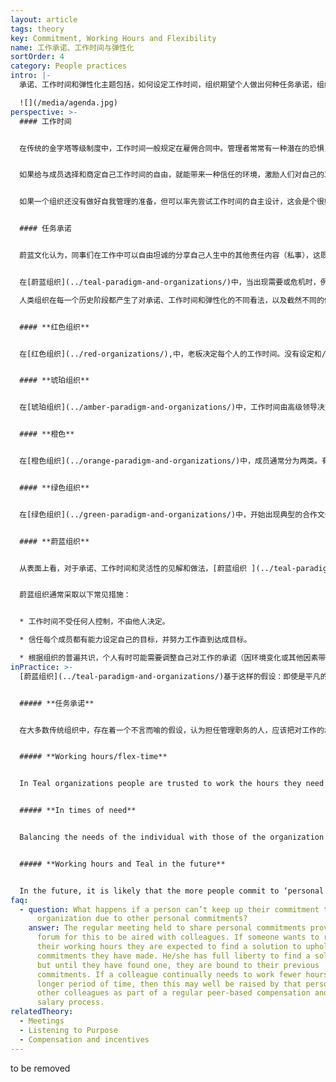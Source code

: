 ```yaml
---
layout: article
tags: theory
key: Commitment, Working Hours and Flexibility
name: 工作承诺、工作时间与弹性化
sortOrder: 4
category: People practices
intro: |-
  承诺、工作时间和弹性化主题包括，如何设定工作时间，组织期望个人做出何种任务承诺，组织如何应对不断变化的需求。

  ![](/media/agenda.jpg)
perspective: >-
  #### 工作时间


  在传统的金字塔等级制度中，工作时间一般规定在雇佣合同中。管理者常常有一种潜在的恐惧，认为成员在没有监督的情况下，将无法按规定的时间工作，尤其是组织中较低级别的成员。


  如果给与成员选择和商定自己工作时间的自由，就能带来一种信任的环境，激励人们对自己的工作负全责。


  如果一个组织还没有做好自我管理的准备，但可以率先尝试工作时间的自主设计，这会是个很好的转型起点。当这种方法运行良好时，会开始在上司和下属之间建立更大的信任和协作。


  #### 任务承诺


  蔚蓝文化认为，同事们在工作中可以自由坦诚的分享自己人生中的其他责任内容（私事），这既是正常的也是必要的。在这种文化氛围工作的成员，会自然培育并接纳自己和他人的真实而完整的人性。在职场提供可以公开谈论个人的完整人生许诺内容（包括那些与工作无关的私人角度）的机会，可以在同事之间建立更亲密更牢固的关系，并形成一种同事间相互支持的文化。（无论是工作上还是私人生活中，将职场与私人生活融为一体。）


  在[蔚蓝组织](../teal-paradigm-and-organizations/)中，当出现需要或危机时，例如在旺季，成员通常会主动延长工作时间，带着动力和自豪感完成任务，支持同事，朝着组织的目标努力。

  人类组织在每一个历史阶段都产生了对承诺、工作时间和弹性化的不同看法，以及截然不同的做法：


  #### **红色组织**


  在[红色组织](../red-organizations/),中，老板决定每个人的工作时间。没有设定和/或监测工作时间的正式流程。人员是组织的所属物，甚至是老板的私人家丁，需要时应随时待命。


  #### **琥珀组织**


  在[琥珀组织](../amber-paradigm-and-organizations/)中，工作时间由高级领导决定，并在雇佣合同中规定。实现确定成员要完成何种工作和监控工作时间的方法。


  #### **橙色**


  在[橙色组织](../orange-paradigm-and-organizations/)中，成员通常分为两类。有些人（通常是体力劳动者）按固定的时间打卡上班，还有一些人（通常在管理岗位上）与合同规定的时间长短无关，他们遵循目标管理，完成规定的工作即可。


  #### **绿色组织**


  在[绿色组织](../green-paradigm-and-organizations/)中，开始出现典型的合作文化。在这种新文化中，人们被授权按自己选择的时间工作，但还是被限制在一个确定的层次结构框架内。弹性工作时间通常用于较低级别的成员，以使他们的工作能适配于人生的其他时间分配。对于那些岗位角色性质允许的人，在家工作已经成为一个现实的选择。


  #### **蔚蓝组织**


  从表面上看，对于承诺、工作时间和灵活性的见解和做法，[蔚蓝组织 ](../teal-paradigm-and-organizations/)与绿色组织没有太大区别。区别只在于成熟度和连贯性。一个绿色组织可能会只让特定人群了解并适用上述新流程，而蔚蓝组织则将这些流程作为有机而常规的运作方式，广泛运用于全员。


  蔚蓝组织通常采取以下常见措施：


  * 工作时间不受任何人控制，不由他人决定。

  * 信任每个成员都有能力设定自己的目标，并努力工作直到达成目标。

  * 根据组织的普遍共识，个人有时可能需要调整自己对工作的承诺（因环境变化或其他因素带来的拖延和困难等）。这些情况通常被分享并得到公开讨论，以便在组织全员的支持下完成手头的任务。
inPractice: >-
  [蔚蓝组织](../teal-paradigm-and-organizations/)基于这样的假设：即使是平凡的日常工作，成员也会有自豪感，并希望把工作做好。原则上自动认为成员都可靠、能自我激励、值得信赖、聪明智慧。（人之初，性本善）


  ##### **任务承诺**


  在大多数传统组织中，存在着一个不言而喻的假设，认为担任管理职务的人，应该把对工作的承诺放在人生中的其他私人承诺之上。很少有同事会因为参加孩子在学校的公演或因为好朋友需要帮助而取消重要的会议。在自我管理的组织中，坦诚分享自己生命中其他重要承诺的需求，被认为是成员在工作中保持真实完整人性的必要条件。没有必要假装工作总是第一位的。蔚蓝组织定期召开会议，同事们可以在会上坦诚讨论，在自己的人生中，希望将什么比例的时间和精力投入到组织中去。同事们通过公开讨论彼此的人生私人需求与承诺，能为大家创造机会，找到合适的解决方案，对彼此的完整人生许诺提供支持并共同完成任务。


  ##### **Working hours/flex-time**


  In Teal organizations people are trusted to work the hours they need to achieve their own goals. There is no requirement for monitoring of working hours, or clocking in and out, or flex-time. In some Teal organizations such as [FAVI](http://www.favi.com/) and [Sun Hydraulics](http://www.sunhydraulics.com/), the working day is still divided into shifts, which is roughly the time colleagues are expected to spend on the shop floor, but it is not uncommon to see an operator stay on during the following shift to finish a job because he/she knows it needs to be done.


  ##### **In times of need**


  Balancing the needs of the individual with those of the organization is not always easy. For example, [Morning Star](http://www.morningstarco.com/) has a high season for tomato processing when all hands need to be on deck. If someone wants to reduce their working hours during very busy times, they are expected to find a solution to uphold the commitments they have made. This expectation is the flip side of having no HR or planning function. An individual cannot simply file a request and let someone else worry about solving this issue. He/she has full liberty to find a solution, but until they have found one, they are bound to their previous commitments.


  ##### **Working hours and Teal in the future**


  In the future, it is likely that the more people commit to ‘personal purpose’ in their lives, the more flexible their arrangements with the organization will be. Accommodating personal commitments to self-employment, part time work, or volunteering work will be normal. There will be no need for approval. A person will simply find a way to meet or transfer his/her commitments to another colleague and/or explore with colleagues what new roles and commitments he/she could take on that would add value to the organization.
faq:
  - question: What happens if a person can’t keep up their commitment to the
      organization due to other personal commitments?
    answer: The regular meeting held to share personal commitments provides the
      forum for this to be aired with colleagues. If someone wants to reduce
      their working hours they are expected to find a solution to uphold the
      commitments they have made. He/she has full liberty to find a solution,
      but until they have found one, they are bound to their previous
      commitments. If a colleague continually needs to work fewer hours over a
      longer period of time, then this may well be raised by that person or
      other colleagues as part of a regular peer-based compensation and self-set
      salary process.
relatedTheory:
  - Meetings
  - Listening to Purpose
  - Compensation and incentives
---
```

to be removed